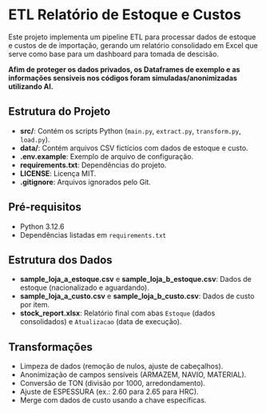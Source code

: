 # ETL Relatório de Estoque e Custos

Este projeto implementa um pipeline ETL para processar dados de estoque e custos de de importação, gerando um relatório consolidado em Excel que serve como base para um dashboard para tomada de descisão.

**Afim de proteger os dados privados, os Dataframes de exemplo e as informações sensiveis nos códigos foram simuladas/anonimizadas utilizando AI.**

## Estrutura do Projeto
- **src/**: Contém os scripts Python (`main.py`, `extract.py`, `transform.py`, `load.py`).
- **data/**: Contém arquivos CSV fictícios com dados de estoque e custo.
- **.env.example**: Exemplo de arquivo de configuração.
- **requirements.txt**: Dependências do projeto.
- **LICENSE**: Licença MIT.
- **.gitignore**: Arquivos ignorados pelo Git.

## Pré-requisitos
- Python 3.12.6
- Dependências listadas em `requirements.txt`

## Estrutura dos Dados
- **sample_loja_a_estoque.csv** e **sample_loja_b_estoque.csv**: Dados de estoque (nacionalizado e aguardando).
- **sample_loja_a_custo.csv** e **sample_loja_b_custo.csv**: Dados de custo por item.
- **stock_report.xlsx**: Relatório final com abas `Estoque` (dados consolidados) e `Atualizacao` (data de execução).

## Transformações
- Limpeza de dados (remoção de nulos, ajuste de cabeçalhos).
- Anonimização de campos sensíveis (ARMAZEM, NAVIO, MATERIAL).
- Conversão de TON (divisão por 1000, arredondamento).
- Ajuste de ESPESSURA (ex.: 2.60 para 2.65 para HRC).
- Merge com dados de custo usando a chave específicas.

